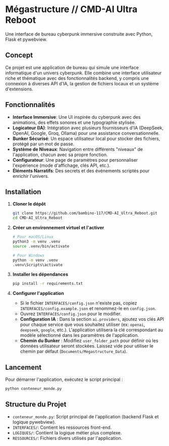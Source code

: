 # Mégastructure // CMD-AI Ultra Reboot

Une interface de bureau cyberpunk immersive construite avec Python, Flask et pywebview.

## Concept

Ce projet est une application de bureau qui simule une interface informatique d'un univers cyberpunk. Elle combine une interface utilisateur riche et thématique avec des fonctionnalités backend, y compris une connexion à diverses API d'IA, la gestion de fichiers locaux et un système d'extensions.

## Fonctionnalités

-   **Interface Immersive**: Une UI inspirée du cyberpunk avec des animations, des effets sonores et une typographie stylisée.
-   **Logicateur (IA)**: Intégration avec plusieurs fournisseurs d'IA (DeepSeek, OpenAI, Google, Groq, Ollama) pour une assistance conversationnelle.
-   **Bunker Sécurisé**: Un espace utilisateur local pour stocker des fichiers, protégé par un mot de passe.
-   **Système de Niveaux**: Navigation entre différents "niveaux" de l'application, chacun avec sa propre fonction.
-   **Configurateur**: Une page de paramètres pour personnaliser l'expérience (mode d'affichage, clés API, etc.).
-   **Éléments Narratifs**: Des secrets et des événements scriptés pour enrichir l'univers.

## Installation

1.  **Cloner le dépôt**
    ```bash
    git clone https://github.com/bambino-117/CMD-AI_Ultra_Reboot.git
    cd CMD-AI_Ultra_Reboot
    ```

2.  **Créer un environnement virtuel et l'activer**
    ```bash
    # Pour macOS/Linux
    python3 -m venv .venv
    source .venv/bin/activate

    # Pour Windows
    python -m venv .venv
    .venv\Scripts\activate
    ```

3.  **Installer les dépendances**
    ```bash
    pip install -r requirements.txt
    ```

4.  **Configurer l'application**
    -   Si le fichier `INTERFACES/config.json` n'existe pas, copiez `INTERFACES/config.example.json` et renommez-le en `config.json`.
    -   Ouvrez `INTERFACES/config.json` pour le modifier.
    -   **Configuration IA** : Dans la section `ai.providers`, ajoutez vos clés API pour chaque service que vous souhaitez utiliser (ex: `openai`, `deepseek`, `google`, etc.). L'application utilisera la clé correspondant au modèle sélectionné dans les paramètres de l'application.
    -   **Chemin du Bunker** : Modifiez `user_folder_path` pour définir où les données utilisateur seront stockées. Laissez vide pour utiliser le chemin par défaut (`Documents/Megastructure_Data`).

## Lancement

Pour démarrer l'application, exécutez le script principal :

```bash
python conteneur_monde.py
```

## Structure du Projet

-   `conteneur_monde.py`: Script principal de l'application (backend Flask et logique pywebview).
-   `INTERFACES/`: Contient les ressources front-end.
-   `LOGIQUES/`: Contient la logique métier plus complexe.
-   `RESSOURCES/`: Fichiers divers utilisés par l'application.